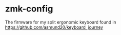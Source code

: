 # zmk-config
The firmware for my split ergonomic keyboard found in https://github.com/asmund20/keyboard_journey
